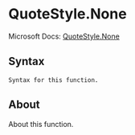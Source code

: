 ---
---

# QuoteStyle.None

Microsoft Docs: [QuoteStyle.None](https://docs.microsoft.com/en-us/powerquery-m/quotestyle-none)

## Syntax

```
Syntax for this function.
```

## About

About this function.

